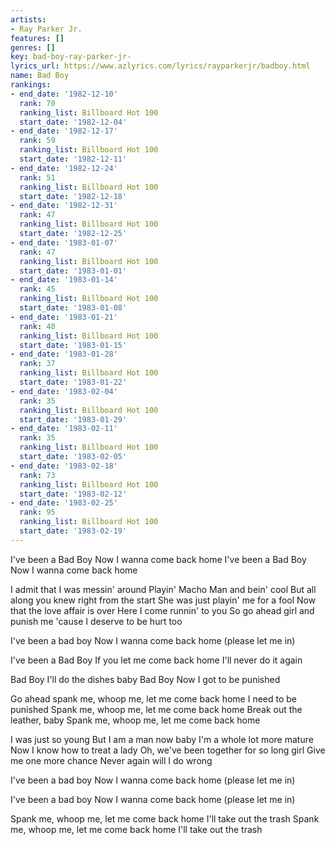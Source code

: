 ```yaml
---
artists:
- Ray Parker Jr.
features: []
genres: []
key: bad-boy-ray-parker-jr-
lyrics_url: https://www.azlyrics.com/lyrics/rayparkerjr/badboy.html
name: Bad Boy
rankings:
- end_date: '1982-12-10'
  rank: 70
  ranking_list: Billboard Hot 100
  start_date: '1982-12-04'
- end_date: '1982-12-17'
  rank: 59
  ranking_list: Billboard Hot 100
  start_date: '1982-12-11'
- end_date: '1982-12-24'
  rank: 51
  ranking_list: Billboard Hot 100
  start_date: '1982-12-18'
- end_date: '1982-12-31'
  rank: 47
  ranking_list: Billboard Hot 100
  start_date: '1982-12-25'
- end_date: '1983-01-07'
  rank: 47
  ranking_list: Billboard Hot 100
  start_date: '1983-01-01'
- end_date: '1983-01-14'
  rank: 45
  ranking_list: Billboard Hot 100
  start_date: '1983-01-08'
- end_date: '1983-01-21'
  rank: 40
  ranking_list: Billboard Hot 100
  start_date: '1983-01-15'
- end_date: '1983-01-28'
  rank: 37
  ranking_list: Billboard Hot 100
  start_date: '1983-01-22'
- end_date: '1983-02-04'
  rank: 35
  ranking_list: Billboard Hot 100
  start_date: '1983-01-29'
- end_date: '1983-02-11'
  rank: 35
  ranking_list: Billboard Hot 100
  start_date: '1983-02-05'
- end_date: '1983-02-18'
  rank: 73
  ranking_list: Billboard Hot 100
  start_date: '1983-02-12'
- end_date: '1983-02-25'
  rank: 95
  ranking_list: Billboard Hot 100
  start_date: '1983-02-19'
---
```


I've been a Bad Boy 
Now I wanna come back home 
I've been a Bad Boy 
Now I wanna come back home 

I admit that I was messin' around 
Playin' Macho Man and bein' cool 
But all along you knew right from the start 
She was just playin' me for a fool 
Now that the love affair is over 
Here I come runnin' to you 
So go ahead girl and punish me 
'cause I deserve to be hurt too 

I've been a bad boy 
Now I wanna come back home 
(please let me in) 

I've been a Bad Boy 
If you let me come back home 
I'll never do it again 

Bad Boy 
I'll do the dishes baby 
Bad Boy 
Now I got to be punished 

Go ahead spank me, whoop me, let me come back home 
I need to be punished 
Spank me, whoop me, let me come back home 
Break out the leather, baby 
Spank me, whoop me, let me come back home 

I was just so young 
But I am a man now baby 
I'm a whole lot more mature 
Now I know how to treat a lady 
Oh, we've been together for so long girl 
Give me one more chance 
Never again will I do wrong 

I've been a bad boy 
Now I wanna come back home 
(please let me in) 

I've been a bad boy 
Now I wanna come back home 
(please let me in) 

Spank me, whoop me, let me come back home 
I'll take out the trash 
Spank me, whoop me, let me come back home 
I'll take out the trash




